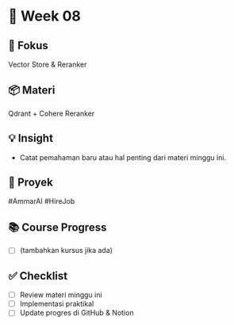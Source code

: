# 📅 Week 08

## 🎯 Fokus
Vector Store & Reranker

## 📦 Materi
Qdrant + Cohere Reranker

## 💡 Insight
- Catat pemahaman baru atau hal penting dari materi minggu ini.

## 🔧 Proyek
#AmmarAI  #HireJob

## 📚 Course Progress
- [ ] (tambahkan kursus jika ada)

## ✅ Checklist
- [ ] Review materi minggu ini
- [ ] Implementasi praktikal
- [ ] Update progres di GitHub & Notion
